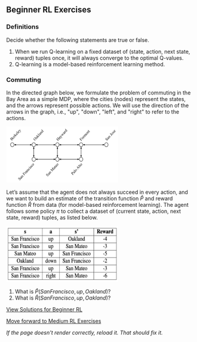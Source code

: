 ## Beginner RL Exercises

### Definitions
Decide whether the following statements are true or false.
1. When we run Q-learning on a fixed dataset of (state, action, next state, reward) tuples once, it will always converge to the optimal Q-values. 
2. Q-learning is a model-based reinforcement learning method. 

### Commuting
In the directed graph below, we formulate the problem of commuting in the Bay Area as a simple MDP, where the cities (nodes) represent the states, and the arrows represent possible actions. We will use the direction of the arrows in the graph, i.e., "up", "down", "left", and "right" to refer to the actions.

<img src="https://github.com/UMdecisionsupport/DecisionSupport2023/blob/main/images/Bay1.png" width="300" height="150">


Let’s assume that the agent does not always succeed in every action, and we want to build an estimate of the transition function $\hat{P}$ and reward function $\hat{R}$ from data (for model-based reinforcement learning). The agent follows some policy $\pi$ to collect a dataset of (current state, action, next state, reward) tuples, as listed below.

<img src="https://github.com/UMdecisionsupport/DecisionSupport2023/blob/main/images/Bay2.png" width="300" height="150">

1. What is $\hat{P}(San Francisco, up, Oakland)$?
2. What is $\hat{R}(San Francisco, up, Oakland)$?



[View Solutions for Beginner RL](https://github.com/UMdecisionsupport/DecisionSupport2023/blob/main/RL/Solutions/Beginner_Solutions.md)

[Move forward to Medium RL Exercises](https://github.com/UMdecisionsupport/DecisionSupport2023/blob/main/RL/Medium.md)

*If the page doesn't render correctly, reload it. That should fix it.*
